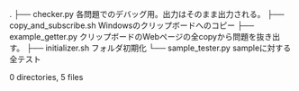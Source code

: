 .
├── checker.py 各問題でのデバッグ用。出力はそのまま出力される。
├── copy_and_subscribe.sh Windowsのクリップボードへのコピー
├── example_getter.py クリップボードのWebページの全copyから問題を抜き出す。
├── initializer.sh フォルダ初期化
└── sample_tester.py sampleに対する全テスト

0 directories, 5 files
